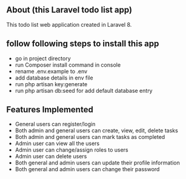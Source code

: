 ## About (this Laravel todo list app)

This todo list web application created in Laravel 8.

## follow following steps to install this app
* go in project directory
* run Composer install command in console
* rename .env.example to .env
* add database details in env file
* run php artisan key:generate
* run php artisan db:seed for add default database entry

## Features Implemented
* General users can register/login
* Both admin and general users can create, view, edit, delete tasks
* Both admin and general users can mark tasks as completed 
* Admin user can view all the users
* Admin user can change/assign roles to users
* Admin user can delete users
* Both general and admin users can update their profile information
* Both general and admin users can change their password
